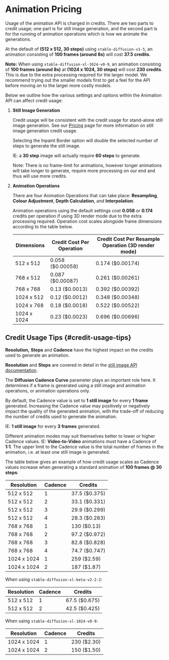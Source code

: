 # Animation Pricing

Usage of the animation API is charged in credits. There are two parts to credit usage; one part is for still image generation, and the second part is for the running of animation operations which is how we animate the generations.

At the default of **(512 x 512, 30 steps)** using `stable-diffusion-v1-5`, an animation consisting of **100 frames (around 8s)** will cost **37.5 credits**.

**Note:** When using `stable-diffusion-xl-1024-v0-9`, an animation consisting of **100 frames (around 8s)** at **(1024 x 1024, 30 steps)** will cost **230 credits**. This is due to the extra processing required for the larger model. We recommend trying out the smaller models first to get a feel for the API before moving on to the larger more costly models.

Below we outline how the various settings and options within the Animation API can affect credit usage:

1. **Still Image Generation**

   Credit usage will be consistent with the credit usage for stand-alone still image generation. See our [Pricing](/pricing) page for more information on still image generation credit usage.

   Selecting the Inpaint Border option will double the selected number of steps to generate the still image.

   IE: a **30 step** image will actually require **60 steps** to generate.

   Note: There is no frame-limit for animations, however longer animations will take longer to generate, require more processing on our end and thus will use more credits.

2. **Animation Operations**

   There are four Animation Operations that can take place: **Resampling**, **Colour Adjustment**, **Depth Calculation**, and **Interpolation**.

   Animation operations using the default settings cost **0.058** or **0.174** credits per operation if using 3D render mode due to the extra processing required. Operation cost scales alongside frame dimensions according to the table below.

   | Dimensions  | Credit Cost Per Operation | Credit Cost Per Resample Operation (3D render mode) |
   | ----------- | ------------------------- | --------------------------------------------------- |
   | 512 x 512   | 0.058 ($0.00058)          | 0.174 ($0.00174)                                    |
   | 768 x 512   | 0.087 ($0.00087)          | 0.261 ($0.00261)                                    |
   | 768 x 768   | 0.13 ($0.0013)            | 0.392 ($0.00392)                                    |
   | 1024 x 512  | 0.12 ($0.0012)            | 0.348 ($0.00348)                                    |
   | 1024 x 768  | 0.18 ($0.0018)            | 0.522 ($0.00522)                                    |
   | 1024 x 1024 | 0.23 ($0.0023)            | 0.696 ($0.00696)                                    |

## Credit Usage Tips {#credit-usage-tips}

**Resolution,** **Steps** and **Cadence** have the highest impact on the credits used to generate an animation.

**Resolution** and **Steps** are covered in detail in the [still image API documentation](/docs/features/api-parameters).

The **Diffusion Cadence Curve** parameter plays an important role here. It determines if a frame is generated using a still image and animation operations, or animation operations only.

By default, the Cadence value is set to **1 still image** for every **1 frame** generated. Increasing the Cadence value may positively or negatively impact the quality of the generated animation, with the trade-off of reducing the number of credits used to generate the animation.

IE: **1 still image** for every **3 frames** generated.

Different animation modes may suit themselves better to lower or higher Cadence values. IE: **Video-to-Video** animations must have a Cadence of **1:1**. The upper limit to the Cadence value is the total number of frames in the animation, i.e. at least one still image is generated.

The table below gives an example of how credit usage scales as Cadence values increase when generating a standard animation of **100 frames @ 30 steps**:

| Resolution  | Cadence | Credits       |
| ----------- | ------- | ------------- |
| 512 x 512   | 1       | 37.5 ($0.375) |
| 512 x 512   | 2       | 33.1 ($0.331) |
| 512 x 512   | 3       | 29.9 ($0.299) |
| 512 x 512   | 4       | 28.3 ($0.283) |
| 768 x 768   | 1       | 130 ($0.13)   |
| 768 x 768   | 2       | 97.2 ($0.972) |
| 768 x 768   | 3       | 82.8 ($0.828) |
| 768 x 768   | 4       | 74.7 ($0.747) |
| 1024 x 1024 | 1       | 259 ($2.59)   |
| 1024 x 1024 | 2       | 187 ($1.87)   |

When using `stable-diffusion-xl-beta-v2-2-2`:

| Resolution | Cadence | Credits       |
| ---------- | ------- | ------------- |
| 512 x 512  | 1       | 67.5 ($0.675) |
| 512 x 512  | 2       | 42.5 ($0.425) |

When using `stable-diffusion-xl-1024-v0-9`:

| Resolution  | Cadence | Credits     |
| ----------- | ------- | ----------- |
| 1024 x 1024 | 1       | 230 ($2.30) |
| 1024 x 1024 | 2       | 150 ($1.50) |

